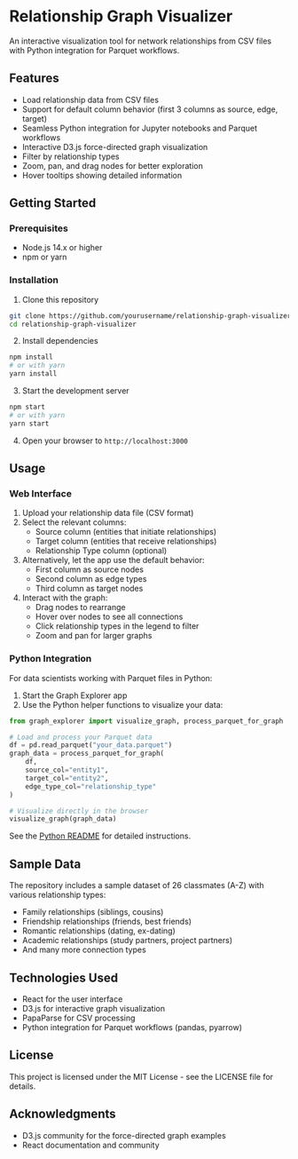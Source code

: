 # Relationship Graph Visualizer

An interactive visualization tool for network relationships from CSV files with Python integration for Parquet workflows.

## Features

- Load relationship data from CSV files
- Support for default column behavior (first 3 columns as source, edge, target)
- Seamless Python integration for Jupyter notebooks and Parquet workflows
- Interactive D3.js force-directed graph visualization
- Filter by relationship types
- Zoom, pan, and drag nodes for better exploration
- Hover tooltips showing detailed information

## Getting Started

### Prerequisites

- Node.js 14.x or higher
- npm or yarn

### Installation

1. Clone this repository
```bash
git clone https://github.com/yourusername/relationship-graph-visualizer.git
cd relationship-graph-visualizer
```

2. Install dependencies
```bash
npm install
# or with yarn
yarn install
```

3. Start the development server
```bash
npm start
# or with yarn
yarn start
```

4. Open your browser to `http://localhost:3000`

## Usage

### Web Interface

1. Upload your relationship data file (CSV format)
2. Select the relevant columns:
   - Source column (entities that initiate relationships)
   - Target column (entities that receive relationships)
   - Relationship Type column (optional)
3. Alternatively, let the app use the default behavior:
   - First column as source nodes
   - Second column as edge types
   - Third column as target nodes
4. Interact with the graph:
   - Drag nodes to rearrange
   - Hover over nodes to see all connections
   - Click relationship types in the legend to filter
   - Zoom and pan for larger graphs

### Python Integration

For data scientists working with Parquet files in Python:

1. Start the Graph Explorer app
2. Use the Python helper functions to visualize your data:

```python
from graph_explorer import visualize_graph, process_parquet_for_graph

# Load and process your Parquet data
df = pd.read_parquet("your_data.parquet")
graph_data = process_parquet_for_graph(
    df,
    source_col="entity1",
    target_col="entity2",
    edge_type_col="relationship_type"
)

# Visualize directly in the browser
visualize_graph(graph_data)
```

See the [Python README](./python/README.md) for detailed instructions.

## Sample Data

The repository includes a sample dataset of 26 classmates (A-Z) with various relationship types:
- Family relationships (siblings, cousins)
- Friendship relationships (friends, best friends)
- Romantic relationships (dating, ex-dating)
- Academic relationships (study partners, project partners)
- And many more connection types

## Technologies Used

- React for the user interface
- D3.js for interactive graph visualization
- PapaParse for CSV processing
- Python integration for Parquet workflows (pandas, pyarrow)

## License

This project is licensed under the MIT License - see the LICENSE file for details.

## Acknowledgments

- D3.js community for the force-directed graph examples
- React documentation and community
